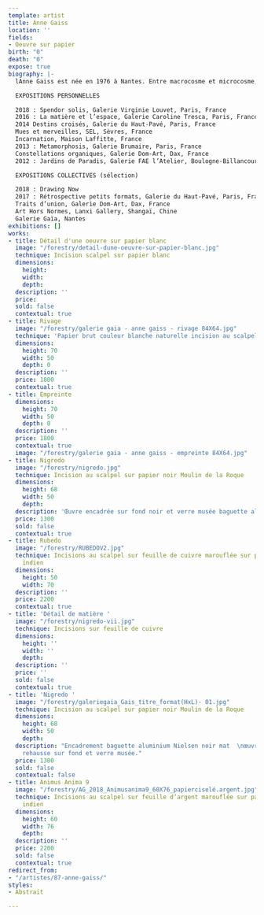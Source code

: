 ```yaml
---
template: artist
title: Anne Gaiss
location: ''
fields:
- Oeuvre sur papier
birth: "0"
death: "0"
expose: true
biography: |-
  lAnne Gaiss est née en 1976 à Nantes. Entre macrocosme et microcosme, l’univers d’Anne Gaiss puise aux sources de l’invisible. Qu’il s’agisse de la structure interne de la matière révélée par la science, ou de la matière céleste perdue aux confins de l’espace, il s’agit ici bien d’une quête de ses mystères sur les chemins de la conscience, l’artiste devient passeur, chamane, celui qui permet de voir « au travers », « au delà » de notre réalité. Inspirée des écrits alchimistes, elle recrée le monde, d’une unité devenue dualité puis fractionnée sous la lame du scalpel, des ténèbres à la lumière, elle joue, transforme, métamorphose, transmute le visible pour en faire émerger la quintessence. L’alchimiste Martin Ruland disait que « l’imagination est l’astre dans l’homme, le corps céleste ou supracéleste ». Impalpable, subtil, l’esprit devient forme, la forme devient matière, la matière devient conscience. Pour l’alchimiste le métal a une âme, c’est ce que l’artiste nous révèle dans ces papiers. Leur surface couverte de métal devient miroir de l’âme, la ciselure nous amène vers l’envers de celui ci. « Connais-toi toi-même et tu connaitras l’univers » était la maxime du temple de Delphes. Derrière l’exploration de la nature de la matière, l’artiste propose ici à la manière de l’alchimiste de projeter comme le suggérait Jung l’inconscient dans l’obscurité de la matière afin de l’illuminer. La déconstruction du vide pour la reconstruction de la forme. La peau finement soulevée et ajourée nous livre un monde d’émotions et de sensations, l’émergence à partir du vide de l’œuvre d’une « scupture du vivant », création somptueuse ondulante, vibrante, lumineuse. La vibration du scalpel à l’origine de la forme, la lumière jouant sur le métal aux source de l’anima mundi.

  EXPOSITIONS PERSONNELLES

  2018 : Spendor solis, Galerie Virginie Louvet, Paris, France
  2016 : La matière et l’espace, Galerie Caroline Tresca, Paris, France
  2014 Destins croisés, Galerie du Haut-Pavé, Paris, France
  Mues et merveilles, SEL, Sèvres, France
  Incarnation, Maison Laffitte, France
  2013 : Metamorphosis, Galerie Brumaire, Paris, France
  Constellations organiques, Galerie Dom-Art, Dax, France
  2012 : Jardins de Paradis, Galerie FAE l’Atelier, Boulogne-Billancourt, France

  EXPOSITIONS COLLECTIVES (sélection)

  2018 : Drawing Now
  2017 : Rétrospective petits formats, Galerie du Haut-Pavé, Paris, France
  Traits d’union, Galerie Dom-Art, Dax, France
  Art Hors Normes, Lanxi Gallery, Shangaï, Chine
  Galerie Gaïa, Nantes
exhibitions: []
works:
- title: Détail d'une oeuvre sur papier blanc
  image: "/forestry/detail-dune-oeuvre-sur-papier-blanc.jpg"
  technique: Incision scalpel sur papier blanc
  dimensions:
    height: 
    width: 
    depth: 
  description: ''
  price: 
  sold: false
  contextual: true
- title: Rivage
  image: "/forestry/galerie gaia - anne gaiss - rivage 84X64.jpg"
  technique: 'Papier brut couleur blanche naturelle incision au scalpel '
  dimensions:
    height: 70
    width: 50
    depth: 0
  description: ''
  price: 1800
  contextual: true
- title: Empreinte
  dimensions:
    height: 70
    width: 50
    depth: 0
  description: ''
  price: 1800
  contextual: true
  image: "/forestry/galerie gaia - anne gaiss - empreinte 84X64.jpg"
- title: Nigredo
  image: "/forestry/nigredo.jpg"
  technique: Incision au scalpel sur papier noir Moulin de la Roque
  dimensions:
    height: 68
    width: 50
    depth: 
  description: 'Œuvre encadrée sur fond noir et verre musée baguette aluminium noire '
  price: 1300
  sold: false
  contextual: true
- title: Rubedo
  image: "/forestry/RUBEDOV2.jpg"
  technique: Incisions au scalpel sur feuille de cuivre marouflée sur papier traditionnel
    indien
  dimensions:
    height: 50
    width: 70
  description: ''
  price: 2200
  contextual: true
- title: 'Détail de matière '
  image: "/forestry/nigredo-vii.jpg"
  technique: Incisions sur feuille de cuivre
  dimensions:
    height: ''
    width: ''
    depth: 
  description: ''
  price: ''
  sold: false
  contextual: true
- title: 'Nigredo '
  image: "/forestry/galeriegaia_Gais_titre_format(HxL)- 01.jpg"
  technique: Incision au scalpel sur papier noir Moulin de la Roque
  dimensions:
    height: 68
    width: 50
    depth: 
  description: "Encadrement baguette aluminium Nielsen noir mat  \nœuvre posée en
    rehausse sur fond et verre musée."
  price: 1300
  sold: false
  contextual: false
- title: Animus Anima 9
  image: "/forestry/AG_2018_Animusanima9_60X76_papierciselé.argent.jpg"
  technique: Incisions au scalpel sur feuille d’argent marouflée sur papier traditionnel
    indien
  dimensions:
    height: 60
    width: 76
    depth: 
  description: ''
  price: 2200
  sold: false
  contextual: true
redirect_from:
- "/artistes/87-anne-gaiss/"
styles:
- Abstrait

---
```

